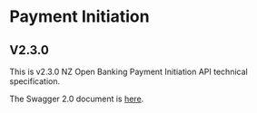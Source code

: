 # Payment Initiation

## V2.3.0

This is v2.3.0 NZ Open Banking Payment Initiation API technical specification.

The Swagger 2.0 document is [here](payment-initiation-nz-swagger.yaml).
